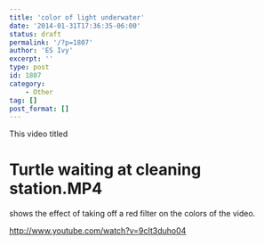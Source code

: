 ```yaml
---
title: 'color of light underwater'
date: '2014-01-31T17:36:35-06:00'
status: draft
permalink: '/?p=1807'
author: 'ES Ivy'
excerpt: ''
type: post
id: 1807
category:
    - Other
tag: []
post_format: []
---
```

This video titled

Turtle waiting at cleaning station.MP4
======================================

shows the effect of taking off a red filter on the colors of the video.

<http://www.youtube.com/watch?v=9cIt3duho04>